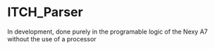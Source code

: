 # ITCH_Parser
In development, done purely in the programable logic of the Nexy A7 without the use of a processor
